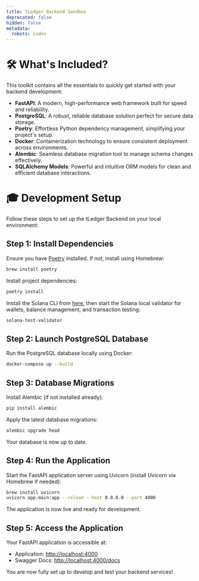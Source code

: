 ```yaml
---
title: tLedger Backend Sandbox
deprecated: false
hidden: false
metadata:
  robots: index
---
```

# 🛠 What's Included?

This toolkit contains all the essentials to quickly get started with your backend development:

* **FastAPI**: A modern, high-performance web framework built for speed and reliability.
* **PostgreSQL**: A robust, reliable database solution perfect for secure data storage.
* **Poetry**: Effortless Python dependency management, simplifying your project's setup.
* **Docker**: Containerization technology to ensure consistent deployment across environments.
* **Alembic**: Seamless database migration tool to manage schema changes effectively.
* **SQLAlchemy Models**: Powerful and intuitive ORM models for clean and efficient database interactions.

# 🎓 Development Setup

Follow these steps to set up the tLedger Backend on your local environment:

## Step 1: Install Dependencies

Ensure you have [Poetry](https://python-poetry.org/docs/) installed. If not, install using Homebrew:

```bash
brew install poetry
```

Install project dependencies:

```bash
poetry install
```

Install the Solana CLI from [here](https://solana.com/docs/intro/installation#install-the-solana-cli), then start the Solana local validator for wallets, balance management, and transaction testing:

```bash
solana-test-validator
```

## Step 2: Launch PostgreSQL Database

Run the PostgreSQL database locally using Docker:

```bash
docker-compose up --build
```

## Step 3: Database Migrations

Install Alembic (if not installed already):

```bash
pip install alembic
```

Apply the latest database migrations:

```bash
alembic upgrade head
```

Your database is now up to date.

## Step 4: Run the Application

Start the FastAPI application server using Uvicorn (install Uvicorn via Homebrew if needed):

```bash
brew install uvicorn
uvicorn app.main:app --reload --host 0.0.0.0 --port 4000
```

The application is now live and ready for development.

## Step 5: Access the Application

Your FastAPI application is accessible at:

* Application: [http://localhost:4000](http://localhost:4000)
* Swagger Docs: [http://localhost:4000/docs](http://localhost:4000/docs)

You are now fully set up to develop and test your backend services!